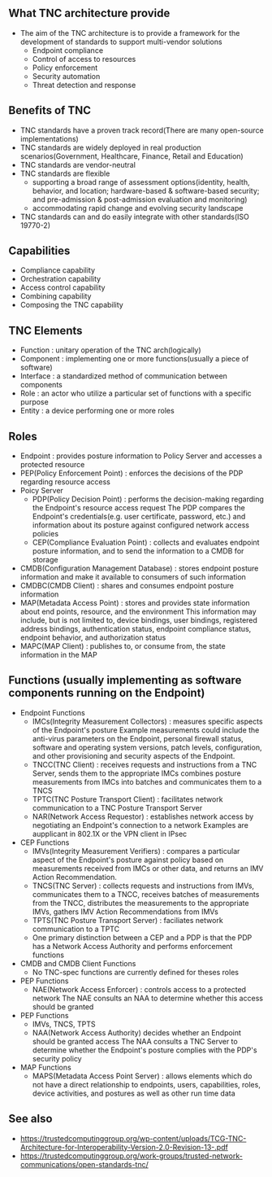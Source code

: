 ## What TNC architecture provide
 - The aim of the TNC architecture is to provide a framework for the development of standards to support multi-vendor
   solutions
     * Endpoint compliance
     * Control of access to resources
     * Policy enforcement
     * Security automation
     * Threat detection and response

## Benefits of TNC
  - TNC standards have a proven track record(There are many open-source implementations) 
  - TNC standards are widely deployed in real production scenarios(Government, Healthcare, Finance, Retail and
    Education)
  - TNC standards are vendor-neutral
  - TNC standards are flexible
     * supporting a broad range of assessment options(identity, health, behavior, and location; hardware-based &
       software-based security; and pre-admission & post-admission evaluation and monitoring)
     * accommodating rapid change and evolving security landscape
  - TNC standards can and do easily integrate with other standards(ISO 19770-2)

## Capabilities
  - Compliance capability
  - Orchestration capability
  - Access control capability
  - Combining capability
  - Composing the TNC capability

## TNC Elements
  - Function : unitary operation of the TNC arch(logically)
  - Component : implementing one or more functions(usually a piece of software)
  - Interface : a standardized method of communication between components
  - Role : an actor who utilize a particular set of functions with a specific purpose
  - Entity : a device performing one or more roles

## Roles
  - Endpoint : provides posture information to Policy Server and accesses a protected resource
  - PEP(Policy Enforcement Point) : enforces the decisions of the PDP regarding resource access
  - Poicy Server
     * PDP(Policy Decision Point) : performs the decision-making regarding the Endpoint's resource access request
       The PDP compares the Endpoint's credentials(e.g. user certificate, password, etc.) and information about
       its posture against configured network access policies
     * CEP(Compliance Evaluation Point) : collects and evaluates endpoint posture information, and to send
       the information to a CMDB for storage
  - CMDB(Configuration Management Database) : stores endpoint posture information and make it available to consumers
    of such information
  - CMDBC(CMDB Client) : shares and consumes endpoint posture information
  - MAP(Metadata Access Point) : stores and provides state information about end points, resource, and the environment
    This information may include, but is not limited to, device bindings, user bindings, registered address bindings,
    authentication status, endpoint compliance status, endpoint behavior, and authorization status
  - MAPC(MAP Client) : publishes to, or consume from, the state information in the MAP

## Functions (usually implementing as software components running on the Endpoint)
  - Endpoint Functions
     * IMCs(Integrity Measurement Collectors) : measures specific aspects of the Endpoint's posture
       Example measurements could include the anti-virus parameters on the Endpoint, personal firewall status, software
       and operating system versions, patch levels, configuration, and other provisioning and security aspects of the
       Endpoint.
     * TNCC(TNC Client) : receives requests and instructions from a TNC Server, sends them to the appropriate IMCs
       combines posture measurements from IMCs into batches and communicates them to a TNCS
     * TPTC(TNC Posture Transport Client) : facilitates network communication to a TNC Posture Transport Server
     * NAR(Network Access Requestor) : establishes network access by negotiating an Endpoint's connection to a network
       Examples are aupplicant in 802.1X or the VPN client in IPsec
  - CEP Functions
     * IMVs(Integrity Measurement Verifiers) : compares a particular aspect of the Endpoint's posture against policy
       based on measurements received from IMCs or other data, and returns an IMV Action Recommendation.
     * TNCS(TNC Server) : collects requests and instructions from IMVs, communicates them to a TNCC,
       receives batches of measurements from the TNCC, distributes the measurements to the appropriate IMVs,
       gathers IMV Action Recommendations from IMVs
     * TPTS(TNC Posture Transport Server) : faciliates network communication to a TPTC
     * One primary distinction between a CEP and a PDP is that the PDP has a Network Access Authority and performs
       enforcement functions
  - CMDB and CMDB Client Functions
     * No TNC-spec functions are currently defined for theses roles
  - PEP Functions
     * NAE(Network Access Enforcer) : controls access to a protected network
       The NAE consults an NAA to determine whether this access should be granted
  - PEP Functions
     * IMVs, TNCS, TPTS
     * NAA(Network Access Authority) decides whether an Endpoint should be granted access
       The NAA consults a TNC Server to determine whether the Endpoint's posture complies with the PDP's
       security policy
  - MAP Functions
     * MAPS(Metadata Access Point Server) : allows elements which do not have a direct relationship to endpoints, users,
       capabilities, roles, device activities, and postures as well as other run time data

## See also
  - https://trustedcomputinggroup.org/wp-content/uploads/TCG-TNC-Architecture-for-Interoperability-Version-2.0-Revision-13-.pdf
  - https://trustedcomputinggroup.org/work-groups/trusted-network-communications/open-standards-tnc/



